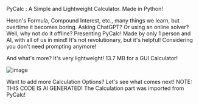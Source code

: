 PyCalc : A Simple and Lightweight Calculator. Made in Python!

Heron's Formula, Compound Interest, etc., many things we learn, but overtime it becomes boring.
Asking ChatGPT? Or using an online solver? Well, why not do it offline?
Presenting PyCalc! Made by only 1 person and AI, with all of us in mind! 
It's not revolutionary, but it's helpful! Considering you don't need prompting anymore!

And what's more? It's very lightweight! 13.7 MB for a GUI Calculator!

![image](https://github.com/user-attachments/assets/88cdd1dc-8bcf-411d-a714-de9a2d8ffefa)

Want to add more Calculation Options? Let's see what comes next!
NOTE: THIS CODE IS AI GENERATED! The Calculation part was imported from PyCalc!
